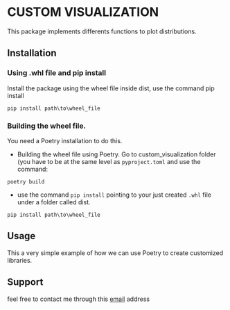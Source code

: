 # CUSTOM VISUALIZATION

This package implements differents functions to plot distributions.

## Installation

### Using .whl file and pip install 

Install the package using the wheel file inside dist, use the command pip install 

`pip install path\to\wheel_file`

### Building the wheel file.

You need a Poetry installation to do this. 

* Building the wheel file using Poetry. Go to custom_visualization folder (you have to be at the same level as `pyproject.toml` and use the command:

`poetry build`

* use the command `pip install` pointing to your just created `.whl` file under a folder called dist.

`pip install path\to\wheel_file`

## Usage

This a very simple example of how we can use Poetry to create customized libraries.

## Support

feel free to contact me through this [email](manuelgilsitio@gmail.com) address


